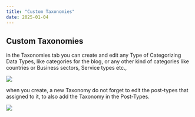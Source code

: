 ```yaml
---
title: "Custom Taxonomies"
date: 2025-01-04
---
```


## Custom Taxonomies

in the Taxonomies tab you can create and edit any Type of Categorizing Data Types, like categories for the blog, or any other kind of categories like countries or Business sectors, Service types etc.,

![](images/taxonomies.avif)

when you create, a new Taxonomy do not forget to edit the post-types that assigned to it, to also add the Taxonomy in the Post-Types.

![](images/taxonomies-add-png.avif)
